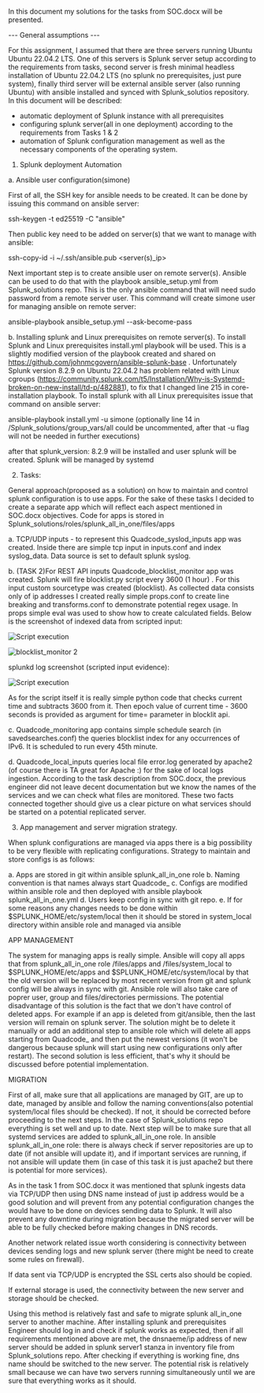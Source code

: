 In this document my solutions for the tasks from SOC.docx will be presented.

--- General assumptions ---

For this assignment, I assumed that there are three servers running Ubuntu  Ubuntu 22.04.2 LTS. One of this servers is Splunk server setup according to the requirements from tasks, second server is  fresh minimal
headless installation of Ubuntu 22.04.2 LTS (no splunk no prerequisites, just pure system), finally third server will be external ansible server (also running Ubuntu) with ansible installed and synced with 
Splunk_solutios repository. In this document will be described:

- automatic deployment of Splunk instance with all prerequisites
- configuring splunk server(all in one deployment) according to the requirements from Tasks 1 & 2
- automation of Splunk configuration management as well as the necessary components of the operating system.


1. Splunk deployment Automation

a. Ansible user configuration(simone)

First of all, the SSH key for ansible needs to be created. It can be done by issuing this command on ansible server:

ssh-keygen -t ed25519 -C "ansible"

Then public key need to be added on server(s) that we want to manage with ansible:

ssh-copy-id -i ~/.ssh/ansible.pub <server(s)_ip>

Next important step is to create ansible user on remote server(s). Ansible can be used to do that with the playbook ansible_setup.yml from Splunk_solutions repo. This is the only ansible command that will need sudo password
from a remote server user. This command will create simone user for managing ansible on remote server:

ansible-playbook ansible_setup.yml --ask-become-pass

b. Installing splunk and Linux prerequisites on remote server(s). To install Splunk and Linux prerequisites install.yml  playbook will be used. This is a slightly modified version of the playbook created and shared on https://github.com/johnmcgovern/ansible-splunk-base . Unfortunately Splunk version 8.2.9 on Ubuntu 22.04.2 has problem related with Linux cgroups (https://community.splunk.com/t5/Installation/Why-is-Systemd-broken-on-new-install/td-p/482881), to fix that I changed line 215 in core-installation playbook. To install splunk with all Linux prerequisites issue that command on ansible server:

ansible-playbook install.yml -u simone         (optionally line 14 in /Splunk_solutions/group_vars/all could be uncommented, after that -u flag will not be needed in 
further executions)

after that splunk_version: 8.2.9 will be installed and user splunk will be created. Splunk will be managed by systemd

2. Tasks:

General approach(proposed as a solution) on how to maintain and control splunk configuration is to use apps. For the sake of these tasks I decided to create a separate app which will reflect each aspect mentioned in SOC.docx objectives. Code for apps is stored in Splunk_solutions/roles/splunk_all_in_one/files/apps

a. TCP/UDP inputs - to represent this Quadcode_syslod_inputs app was created. Inside there are simple tcp input in inputs.conf and index syslog_data. Data source is set to default splunk syslog.

b. (TASK 2)For REST API inputs Quadcode_blocklist_monitor app was created. Splunk will fire blocklist.py script every 3600 (1 hour) . For this input custom sourcetype was created (blocklist). As collected data consists only of ip addresses I created really simple props.conf to create line breaking and transforms.conf to demonstrate potential regex usage. In props simple eval was used to show how to create calculated fields. Below is the screenshot of indexed data from scripted input:

![Script execution](https://github.com/Filip-Kuczak/Splunk_solutions/assets/77390537/77140973-bb64-49cb-a4ff-2f4125f6216c)

![blocklist_monitor 2 ](https://github.com/Filip-Kuczak/Splunk_solutions/assets/77390537/7bd69b5f-897b-4dab-8923-6f8618e33917)

splunkd log screenshot (scripted input evidence):

![Script execution](https://github.com/Filip-Kuczak/Splunk_solutions/assets/77390537/fdfff6b1-f7f3-411c-a47b-3ab821e972d0)


As for the script itself it is really simple python code that checks current time and subtracts 3600 from it. Then epoch value of current time - 3600 seconds is provided as argument for time= parameter in blocklit api. 

c. Quadcode_monitoring app contains simple schedule search (in savedsearches.conf) the queries blocklist index for any occurrences of IPv6. It is scheduled to run every 45th minute.

d. Quadcode_local_inputs queries local file error.log generated by apache2 (of course there is TA great for Apache :) for the sake of local logs ingestion. According to the task description from SOC.docx, the previous engineer did not leave decent documentation but we know the names of the services and we can check what files are monitored. These two facts connected together should give us a clear picture on what services should be started on a potential replicated server. 

3. App management and server migration strategy. 

When splunk configurations are managed via apps there is a big possibility to be very flexible with replicating configurations. Strategy to maintain and store configs is as follows:


a. Apps are stored in git within ansible splunk_all_in_one role 
b. Naming convention is that names always start Quadcode_
c. Configs are modified within ansible role and then deployed with ansible playbook splunk_all_in_one.yml
d. Users keep config in sync with git repo. 
e. If for some reasons any changes needs to be done within $SPLUNK_HOME/etc/system/local then it should be stored in system_local directory within ansible role and managed via ansible

APP MANAGEMENT

The system for managing apps is really simple. Ansible will copy all apps that from splunk_all_in_one role /files/apps and /files/system_local to $SPLUNK_HOME/etc/apps and $SPLUNK_HOME/etc/system/local by that the old version will be replaced by most recent version from git and splunk config will be always in sync with git. Ansible role will also take care of poprer user, group and files/directories permissions. The potential disadvantage of this solution is the fact that we don't have control of deleted apps. For example if an app is deleted from git/ansible, then the last version will remain on splunk server. The solution might be to delete it manually or add an additional step to ansible role which will delete all apps starting from Quadcode_ and then put the newest versions (it won't be dangerous because splunk will start using new configurations only after restart). The second solution is less efficient, that's why it should be discussed before potential implementation.

MIGRATION 

First of all, make sure that all applications are managed by GIT, are up to date, managed by ansible and follow the naming conventions(also potential system/local files should be checked). If not, it should be corrected before proceeding to the next steps. In the case of Splunk_solutions repo everything is set well and up to date. Next step will be to make sure that all systemd services are added to splunk_all_in_one role. In ansible splunk_all_in_one role:  there is always check if server repositories are up to date (if not ansible will update it), and if important services are running, if not ansible will update them (in case of this task it is just apache2 but there is potential for more services).   


As in the task 1 from SOC.docx it was mentioned that splunk ingests data via TCP/UDP then using DNS name instead of just ip address would be a good solution and will prevent from any potential configuration changes the would have to be done on devices sending data to Splunk. It will also prevent any downtime during migration because the migrated server will be able to be fully checked before making changes in DNS records. 

Another network related issue worth considering is connectivity between devices sending logs and new splunk server (there might be need to create some rules on firewall). 

If data  sent via TCP/UDP is encrypted the SSL certs also should be copied.

If external storage is used, the connectivity between the new server and storage should be checked.


Using this method is relatively fast and safe to migrate splunk all_in_one server to another machine. After installing splunk and prerequisites Engineer should log in and check if splunk works as expected, then if all requirements mentioned above are met, the dnsnaeme/ip address of new server should be added in splunk server1 stanza in inventory file from Splunk_solutions repo. After checking if everything is working fine, dns name should be switched to the new server. The potential risk is relatively small because we can have two servers running simultaneously until we are sure that everything works as it should.


